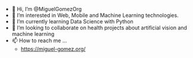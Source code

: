 - 👋 Hi, I’m @MiguelGomezOrg
- 👀 I’m interested in Web, Mobile and Machine Learning technologies.  
- 🌱 I’m currently learning Data Science with Python
- 💞️ I’m looking to collaborate on health projects about artificial vision and machine learning
- 📫 How to reach me ...
    - <https://miguel-gomez.org/>


<!---
MiguelGomezOrg/MiguelGomezOrg is a ✨ special ✨ repository because its `README.md` (this file) appears on your GitHub profile.
You can click the Preview link to take a look at your changes.
--->
